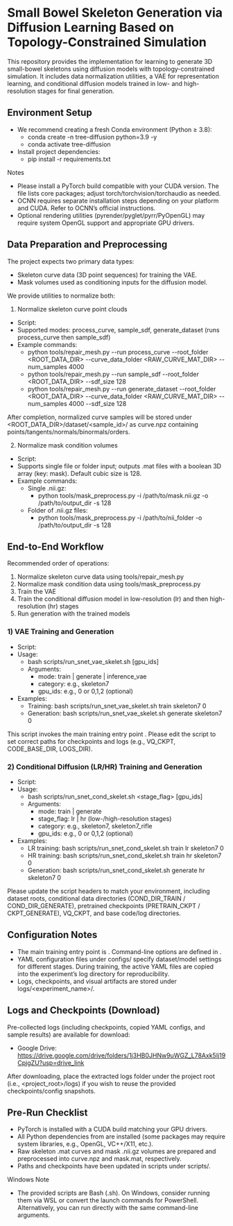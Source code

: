 # Small Bowel Skeleton Generation via Diffusion Learning Based on Topology-Constrained Simulation

This repository provides the implementation for learning to generate 3D small-bowel skeletons using diffusion models with topology-constrained simulation. It includes data normalization utilities, a VAE for representation learning, and conditional diffusion models trained in low- and high-resolution stages for final generation.

## Environment Setup

- We recommend creating a fresh Conda environment (Python ≥ 3.8):
  - conda create -n tree-diffusion python=3.9 -y
  - conda activate tree-diffusion
- Install project dependencies:
  - pip install -r requirements.txt

Notes
- Please install a PyTorch build compatible with your CUDA version. The file <mcfile name="requirements.txt" path="<path-to-your-code>/requirements.txt"></mcfile> lists core packages; adjust torch/torchvision/torchaudio as needed.
- OCNN requires separate installation steps depending on your platform and CUDA. Refer to OCNN’s official instructions.
- Optional rendering utilities (pyrender/pyglet/pyrr/PyOpenGL) may require system OpenGL support and appropriate GPU drivers.

## Data Preparation and Preprocessing

The project expects two primary data types:
- Skeleton curve data (3D point sequences) for training the VAE.
- Mask volumes used as conditioning inputs for the diffusion model.

We provide utilities to normalize both:

1) Normalize skeleton curve point clouds
- Script: <mcfile name="repair_mesh.py" path="<path-to-your-code>/tools/repair_mesh.py"></mcfile>
- Supported modes: process_curve, sample_sdf, generate_dataset (runs process_curve then sample_sdf)
- Example commands:
  - python tools/repair_mesh.py --run process_curve --root_folder <ROOT_DATA_DIR> --curve_data_folder <RAW_CURVE_MAT_DIR> --num_samples 4000
  - python tools/repair_mesh.py --run sample_sdf --root_folder <ROOT_DATA_DIR> --sdf_size 128
  - python tools/repair_mesh.py --run generate_dataset --root_folder <ROOT_DATA_DIR> --curve_data_folder <RAW_CURVE_MAT_DIR> --num_samples 4000 --sdf_size 128

After completion, normalized curve samples will be stored under <ROOT_DATA_DIR>/dataset/<sample_id>/ as curve.npz containing points/tangents/normals/binormals/orders.

2) Normalize mask condition volumes
- Script: <mcfile name="mask_preprocess.py" path="<path-to-your-code>/tools/mask_preprocess.py"></mcfile>
- Supports single file or folder input; outputs .mat files with a boolean 3D array (key: mask). Default cubic size is 128.
- Example commands:
  - Single .nii.gz:
    - python tools/mask_preprocess.py -i /path/to/mask.nii.gz -o /path/to/output_dir -s 128
  - Folder of .nii.gz files:
    - python tools/mask_preprocess.py -i /path/to/nii_folder -o /path/to/output_dir -s 128

## End-to-End Workflow

Recommended order of operations:
1. Normalize skeleton curve data using tools/repair_mesh.py
2. Normalize mask condition data using tools/mask_preprocess.py
3. Train the VAE
4. Train the conditional diffusion model in low-resolution (lr) and then high-resolution (hr) stages
5. Run generation with the trained models

### 1) VAE Training and Generation
- Script: <mcfile name="run_snet_vae_skelet.sh" path="<path-to-your-code>/scripts/run_snet_vae_skelet.sh"></mcfile>
- Usage:
  - bash scripts/run_snet_vae_skelet.sh <mode> <category> [gpu_ids]
  - Arguments:
    - mode: train | generate | inference_vae
    - category: e.g., skeleton7
    - gpu_ids: e.g., 0 or 0,1,2 (optional)
- Examples:
  - Training: bash scripts/run_snet_vae_skelet.sh train skeleton7 0
  - Generation: bash scripts/run_snet_vae_skelet.sh generate skeleton7 0

This script invokes the main training entry point <mcfile name="train.py" path="<path-to-your-code>/train.py"></mcfile>. Please edit the script to set correct paths for checkpoints and logs (e.g., VQ_CKPT, CODE_BASE_DIR, LOGS_DIR).

### 2) Conditional Diffusion (LR/HR) Training and Generation
- Script: <mcfile name="run_snet_cond_skelet.sh" path="<path-to-your-code>/scripts/run_snet_cond_skelet.sh"></mcfile>
- Usage:
  - bash scripts/run_snet_cond_skelet.sh <mode> <stage_flag> <category> [gpu_ids]
  - Arguments:
    - mode: train | generate
    - stage_flag: lr | hr (low-/high-resolution stages)
    - category: e.g., skeleton7, skeleton7_rifle
    - gpu_ids: e.g., 0 or 0,1,2 (optional)
- Examples:
  - LR training: bash scripts/run_snet_cond_skelet.sh train lr skeleton7 0
  - HR training: bash scripts/run_snet_cond_skelet.sh train hr skeleton7 0
  - Generation: bash scripts/run_snet_cond_skelet.sh generate hr skeleton7 0

Please update the script headers to match your environment, including dataset roots, conditional data directories (COND_DIR_TRAIN / COND_DIR_GENERATE), pretrained checkpoints (PRETRAIN_CKPT / CKPT_GENERATE), VQ_CKPT, and base code/log directories.

## Configuration Notes
- The main training entry point is <mcfile name="train.py" path="<path-to-your-code>/train.py"></mcfile>. Command-line options are defined in <mcfile name="base_options.py" path="<path-to-your-code>/options/base_options.py"></mcfile>.
- YAML configuration files under configs/ specify dataset/model settings for different stages. During training, the active YAML files are copied into the experiment’s log directory for reproducibility.
- Logs, checkpoints, and visual artifacts are stored under logs/<experiment_name>/.

## Logs and Checkpoints (Download)

Pre-collected logs (including checkpoints, copied YAML configs, and sample results) are available for download:

- Google Drive: https://drive.google.com/drive/folders/1j3HB0JHNw9uWGZ_L78Axk5Ij19CpjgZU?usp=drive_link

After downloading, place the extracted logs folder under the project root (i.e., <project_root>/logs) if you wish to reuse the provided checkpoints/config snapshots.

## Pre-Run Checklist
- PyTorch is installed with a CUDA build matching your GPU drivers.
- All Python dependencies from <mcfile name="requirements.txt" path="<path-to-your-code>/requirements.txt"></mcfile> are installed (some packages may require system libraries, e.g., OpenGL, VC++/X11, etc.).
- Raw skeleton .mat curves and mask .nii.gz volumes are prepared and preprocessed into curve.npz and mask.mat, respectively.
- Paths and checkpoints have been updated in scripts under scripts/.

Windows Note
- The provided scripts are Bash (.sh). On Windows, consider running them via WSL or convert the launch commands for PowerShell. Alternatively, you can run <mcfile name="train.py" path="<path-to-your-code>/train.py"></mcfile> directly with the same command-line arguments.
